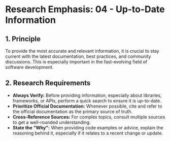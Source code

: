 # Research Emphasis: 04 - Up-to-Date Information

## 1. Principle

To provide the most accurate and relevant information, it is crucial to stay current with the latest documentation, best practices, and community discussions. This is especially important in the fast-evolving field of software development.

## 2. Research Requirements

- **Always Verify:** Before providing information, especially about libraries, frameworks, or APIs, perform a quick search to ensure it is up-to-date.
- **Prioritize Official Documentation:** Whenever possible, cite and refer to the official documentation as the primary source of truth.
- **Cross-Reference Sources:** For complex topics, consult multiple sources to get a well-rounded understanding.
- **State the "Why":** When providing code examples or advice, explain the reasoning behind it, especially if it relates to a recent change or update.